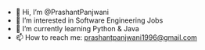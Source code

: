 - 👋 Hi, I’m @PrashantPanjwani
- 👀 I’m interested in Software Engineering Jobs
- 🌱 I’m currently learning Python & Java
- 📫 How to reach me: prashantpanjwani1996@gmail.com

<!---
PrashantPanjwani/PrashantPanjwani is a ✨ special ✨ repository because its `README.md` (this file) appears on your GitHub profile.
You can click the Preview link to take a look at your changes.
--->
